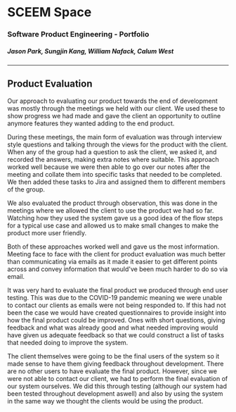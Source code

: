 # SCEEM Space
### Software Product Engineering - Portfolio
##### Jason Park, Sungjin Kang, William Nafack, Calum West
----------------------------------------------------------

## Product Evaluation

Our approach to evaluating our product towards the end of development was mostly through the meetings we held with our client. We used these to show progress we had made and gave the client an opportunity to outline anymore features they wanted adding to the end product.

During these meetings, the main form of evaluation was through interview style questions and talking through the views for the product with the client. When any of the group had a question to ask the client, we asked it, and recorded the answers, making extra notes where suitable. This approach worked well because we were then able to go over our notes after the meeting and collate them into specific tasks that needed to be completed. We then added these tasks to Jira and assigned them to different members of the group.

We also evaluated the product through observation, this was done in the meetings where we allowed the client to use the product we had so far. Watching how they used the system gave us a good idea of the flow steps for a typical use case and allowed us to make small changes to make the product more user friendly.

Both of these approaches worked well and gave us the most information. Meeting face to face with the client for product evaluation was much better than communicating via emails as it made it easier to get different points across and convey information that would've been much harder to do so via email.

It was very hard to evaluate the final product we produced through end user testing. This was due to the COVID-19 pandemic meaning we were unable to contact our clients as emails were not being responded to. If this had not been the case we would have created questionnaires to provide insight into how the final product could be improved. Ones with short questions, giving feedback and what was already good and what needed improving would have given us adequate feedback so that we could construct a list of tasks that needed doing to improve the system.

The client themselves were going to be the final users of the system so it made sense to have them giving feedback throughout development. There are no other users to have evaluate the final product. However, since we were not able to contact our client, we had to perform the final evaluation of our system ourselves. We did this through testing (although our system had been tested throughout development aswell) and also by using the system in the same way we thought the clients would be using the product.
